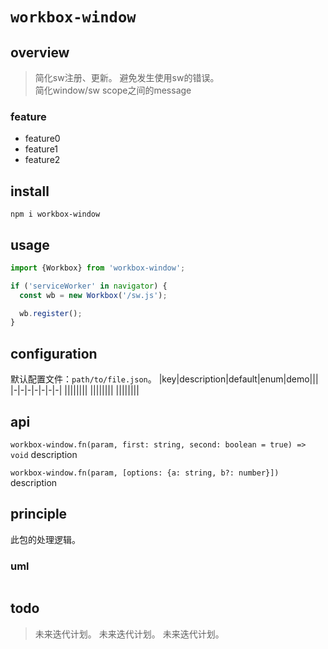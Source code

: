 # `workbox-window`

## overview
> 简化sw注册、更新。
> 避免发生使用sw的错误。  
> 简化window/sw scope之间的message

### feature
- feature0
- feature1
- feature2

## install
`npm i workbox-window`

## usage
```js
import {Workbox} from 'workbox-window';

if ('serviceWorker' in navigator) {
  const wb = new Workbox('/sw.js');

  wb.register();
}
```

## configuration
默认配置文件：`path/to/file.json`。
|key|description|default|enum|demo|||
|-|-|-|-|-|-|-|
||||||||
||||||||
||||||||
## api
`workbox-window.fn(param, first: string, second: boolean = true) => void`
description

`workbox-window.fn(param, [options: {a: string, b?: number}])`
description

## principle
此包的处理逻辑。

### uml
```
```

## todo
> 未来迭代计划。
> 未来迭代计划。
> 未来迭代计划。